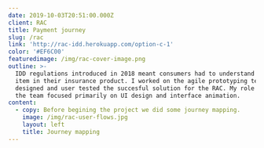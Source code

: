 ```yaml
---
date: 2019-10-03T20:51:00.000Z
client: RAC
title: Payment journey
slug: /rac
link: 'http://rac-idd.herokuapp.com/option-c-1'
color: '#EF6C00'
featuredimage: /img/rac-cover-image.png
outline: >-
  IDD regulations introduced in 2018 meant consumers had to understand every
  item in their insurance product. I worked on the agile prototyping team that
  designed and user tested the succesful solution for the RAC. My role within
  the team focused primarily on UI design and interface animation.
content:
  - copy: Before begining the project we did some journey mapping.
    image: /img/rac-user-flows.jpg
    layout: left
    title: Journey mapping
---
```


